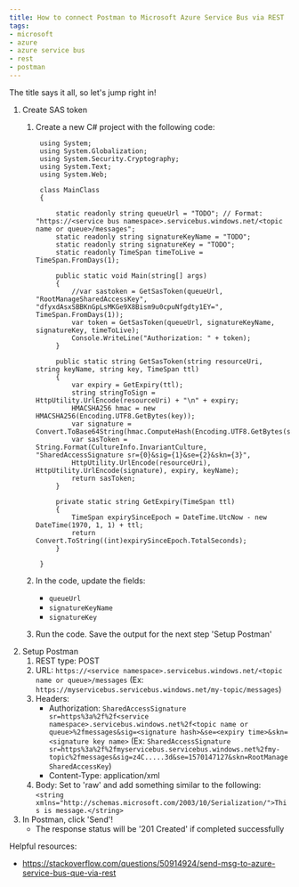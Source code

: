 ```yaml
---
title: How to connect Postman to Microsoft Azure Service Bus via REST
tags:
- microsoft
- azure
- azure service bus
- rest
- postman
---
```


The title says it all, so let's jump right in!

1. Create SAS token
    1. Create a new C# project with the following code:
    
            using System;
            using System.Globalization;
            using System.Security.Cryptography;
            using System.Text;
            using System.Web;
            
            class MainClass
            {
            
                static readonly string queueUrl = "TODO"; // Format: "https://<service bus namespace>.servicebus.windows.net/<topic name or queue>/messages";
                static readonly string signatureKeyName = "TODO";
                static readonly string signatureKey = "TODO";
                static readonly TimeSpan timeToLive = TimeSpan.FromDays(1);
            
                public static void Main(string[] args)
                {
                    //var sastoken = GetSasToken(queueUrl, "RootManageSharedAccessKey", "dfyxdAsxSBBKnGpLsMKGe9X8Bism9u0cpuNfgdty1EY=", TimeSpan.FromDays(1));
                    var token = GetSasToken(queueUrl, signatureKeyName, signatureKey, timeToLive);
                    Console.WriteLine("Authorization: " + token);
                }
            
                public static string GetSasToken(string resourceUri, string keyName, string key, TimeSpan ttl)
                {
                    var expiry = GetExpiry(ttl);
                    string stringToSign = HttpUtility.UrlEncode(resourceUri) + "\n" + expiry;
                    HMACSHA256 hmac = new HMACSHA256(Encoding.UTF8.GetBytes(key));
                    var signature = Convert.ToBase64String(hmac.ComputeHash(Encoding.UTF8.GetBytes(stringToSign)));
                    var sasToken = String.Format(CultureInfo.InvariantCulture, "SharedAccessSignature sr={0}&sig={1}&se={2}&skn={3}",
                    HttpUtility.UrlEncode(resourceUri), HttpUtility.UrlEncode(signature), expiry, keyName);
                    return sasToken;
                }
            
                private static string GetExpiry(TimeSpan ttl)
                {
                    TimeSpan expirySinceEpoch = DateTime.UtcNow - new DateTime(1970, 1, 1) + ttl;
                    return Convert.ToString((int)expirySinceEpoch.TotalSeconds);
                }
            
            }
            
    2. In the code, update the fields:
        - `queueUrl`
        - `signatureKeyName`
        - `signatureKey`
    3. Run the code. Save the output for the next step 'Setup Postman'
2. Setup Postman
    1. REST type: POST
    2. URL: `https://<service namespace>.servicebus.windows.net/<topic name or queue>/messages` (Ex: `https://myservicebus.servicebus.windows.net/my-topic/messages`)
    3. Headers:
        - Authorization: `SharedAccessSignature sr=https%3a%2f%2f<service namespace>.servicebus.windows.net%2f<topic name or queue>%2fmessages&sig=<signature hash>&se=<expiry time>&skn=<signature key name>` (Ex: `SharedAccessSignature sr=https%3a%2f%2fmyservicebus.servicebus.windows.net%2fmy-topic%2fmessages&sig=z4C.....3d&se=1570147127&skn=RootManageSharedAccessKey`)
        - Content-Type: application/xml
    4. Body: Set to 'raw' and add something similar to the following: `<string xmlns="http://schemas.microsoft.com/2003/10/Serialization/">This is message.</string>`
3. In Postman, click 'Send'!
    - The response status will be '201 Created' if completed successfully





Helpful resources:
- https://stackoverflow.com/questions/50914924/send-msg-to-azure-service-bus-que-via-rest


